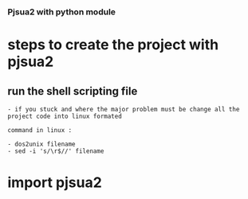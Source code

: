 ### Pjsua2 with python module

# steps to create the project with pjsua2

## run the shell scripting file

    - if you stuck and where the major problem must be change all the project code into linux formated
    
    command in linux :

    - dos2unix filename
    - sed -i 's/\r$//' filename

# import pjsua2 
